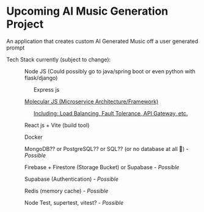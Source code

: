 <h1>Upcoming AI Music Generation Project</h1>

<p>An application that creates custom AI Generated Music off a user generated prompt</p>

<p>Tech Stack currently (subject to change):</p>
<ul>
    <ol>Node JS (Could possibly go to java/spring boot or even python with flask/django)
        <ol>Express js</ol>
    </ol>
    <ol href="https://moleculer.services/" target="_blank" style="text-decoration: underline;">Molecular JS (Microservice Architecture/Framework)
        <ol>Including: Load Balancing, Fault Tolerance, API Gateway, etc.</ol>
    </ol>
    <ol>React js + Vite (build tool)</ol>
    <ol>Docker</ol>
    <ol>MongoDB?? or PostgreSQL?? or SQL?? (or no database at all 🤔) - <i>Possible</i></ol>
    <ol>Firebase + Firestore (Storage Bucket) or Supabase - <i>Possible</i></ol>
    <ol>Supabase (Authentication) - <i>Possible</i></ol>
    <ol>Redis (memory cache) - <i>Possible</i></ol>
    <ol>Node Test, supertest, vitest? - <i>Possible</i></ol>  
</ul>